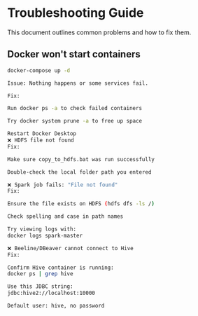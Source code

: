 #  Troubleshooting Guide

This document outlines common problems and how to fix them.

## Docker won't start containers

```bash
docker-compose up -d

Issue: Nothing happens or some services fail.

Fix:

Run docker ps -a to check failed containers

Try docker system prune -a to free up space

Restart Docker Desktop
❌ HDFS file not found
Fix:

Make sure copy_to_hdfs.bat was run successfully

Double-check the local folder path you entered

❌ Spark job fails: "File not found"
Fix:

Ensure the file exists on HDFS (hdfs dfs -ls /)

Check spelling and case in path names

Try viewing logs with:
docker logs spark-master

❌ Beeline/DBeaver cannot connect to Hive
Fix:

Confirm Hive container is running:
docker ps | grep hive

Use this JDBC string:
jdbc:hive2://localhost:10000

Default user: hive, no password

